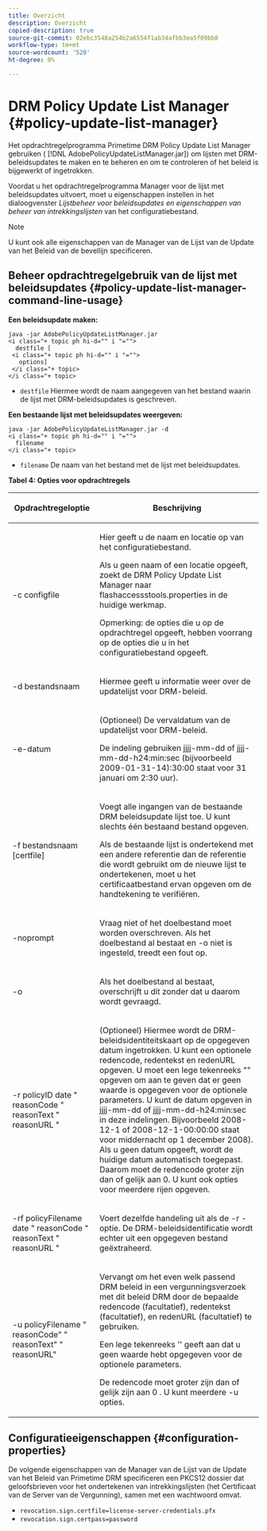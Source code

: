 ```yaml
---
title: Overzicht
description: Overzicht
copied-description: true
source-git-commit: 02ebc3548a254b2a6554f1ab34afbb3ea5f09bb8
workflow-type: tm+mt
source-wordcount: '520'
ht-degree: 0%

---
```


# DRM Policy Update List Manager {#policy-update-list-manager}

Het opdrachtregelprogramma Primetime DRM Policy Update List Manager gebruiken ( [!DNL AdobePolicyUpdateListManager.jar]) om lijsten met DRM-beleidsupdates te maken en te beheren en om te controleren of het beleid is bijgewerkt of ingetrokken.

Voordat u het opdrachtregelprogramma Manager voor de lijst met beleidsupdates uitvoert, moet u eigenschappen instellen in het dialoogvenster *Lijstbeheer voor beleidsupdates en eigenschappen van beheer van intrekkingslijsten* van het configuratiebestand.

>[!NOTE]
>
>U kunt ook alle eigenschappen van de Manager van de Lijst van de Update van het Beleid van de bevellijn specificeren.

## Beheer opdrachtregelgebruik van de lijst met beleidsupdates {#policy-update-list-manager-command-line-usage}

**Een beleidsupdate maken:**

```
java -jar AdobePolicyUpdateListManager.jar  
<i class="+ topic ph hi-d="" i "="">
  destfile [ 
 <i class="+ topic ph hi-d="" i "="">
   options]  
 </i class="+ topic> 
</i class="+ topic>
```

* `destfile` Hiermee wordt de naam aangegeven van het bestand waarin de lijst met DRM-beleidsupdates is geschreven.

**Een bestaande lijst met beleidsupdates weergeven:**

```
java -jar AdobePolicyUpdateListManager.jar -d  
<i class="+ topic ph hi-d="" i "="">
  filename 
</i class="+ topic>
```

* `filename` De naam van het bestand met de lijst met beleidsupdates.

**Tabel 4: Opties voor opdrachtregels**

<table frame="all" colsep="1" rowsep="1" class="+ topic/table adobe-d/table " id="table_ghb_jqy_n4">  
 <thead class="- topic/thead "> 
  <tr rowsep="1" class="- topic/row "> 
   <th colname="1" class="- topic/entry entry"> <p class="- topic/p ">Opdrachtregeloptie </p> </th> 
   <th colname="2" class="- topic/entry entry"> <p class="- topic/p ">Beschrijving </p> </th> 
  </tr> 
 </thead>
 <tbody class="- topic/tbody "> 
  <tr rowsep="1" class="- topic/row "> 
   <td colname="1" class="- topic/entry "> <span class="+ topic/ph pr-d/codeph codeph"> -c configfile </span> </td> 
   <td colname="2" class="- topic/entry "> <p class="- topic/p ">Hier geeft u de naam en locatie op van het configuratiebestand. </p> <p class="- topic/p ">Als u geen naam of een locatie opgeeft, zoekt de DRM Policy Update List Manager naar <span class="filepath"> flashaccessstools.properties </span> in de huidige werkmap. </p> <p>Opmerking: de opties die u op de opdrachtregel opgeeft, hebben voorrang op de opties die u in het configuratiebestand opgeeft. </p> </td> 
  </tr> 
  <tr rowsep="1" class="- topic/row "> 
   <td colname="1" class="- topic/entry "> <p class="- topic/p "> <span class="+ topic/ph pr-d/codeph codeph"> -d bestandsnaam </span> </p> </td> 
   <td colname="2" class="- topic/entry "> <p class="- topic/p ">Hiermee geeft u informatie weer over de updatelijst voor DRM-beleid. </p> </td> 
  </tr> 
  <tr rowsep="1" class="- topic/row "> 
   <td colname="1" class="- topic/entry "> <span class="+ topic/ph pr-d/codeph codeph"> -e-datum </span> </td> 
   <td colname="2" class="- topic/entry "> <p>(Optioneel) De vervaldatum van de updatelijst voor DRM-beleid. </p> <p>De indeling gebruiken <span class="+ topic/ph pr-d/codeph codeph"> jjjj-mm-dd </span> of <span class="+ topic/ph pr-d/codeph codeph"> jjjj-mm-dd-h24:min:sec </span> (bijvoorbeeld 2009-01-31-14):30:00 staat voor 31 januari om 2:30 uur). </p> </td> 
  </tr> 
  <tr rowsep="1" class="- topic/row "> 
   <td colname="1" class="- topic/entry "> <span class="+ topic/ph pr-d/codeph codeph"> -f bestandsnaam [certfile] </span> </td> 
   <td colname="2" class="- topic/entry "> <p class="- topic/p ">Voegt alle ingangen van de bestaande DRM beleidsupdate lijst toe. U kunt slechts één bestaand bestand opgeven. </p> <p class="- topic/p ">Als de bestaande lijst is ondertekend met een andere referentie dan de referentie die wordt gebruikt om de nieuwe lijst te ondertekenen, moet u het certificaatbestand ervan opgeven om de handtekening te verifiëren. </p> </td> 
  </tr> 
  <tr rowsep="1" class="- topic/row "> 
   <td colname="1" class="- topic/entry "> <span class="+ topic/ph pr-d/codeph codeph"> -noprompt </span> </td> 
   <td colname="2" class="- topic/entry "> <p class="- topic/p ">Vraag niet of het doelbestand moet worden overschreven. Als het doelbestand al bestaat en <span class="codeph"> -o </span> niet is ingesteld, treedt een fout op. </p> </td> 
  </tr> 
  <tr rowsep="1" class="- topic/row "> 
   <td colname="1" class="- topic/entry "> <span class="codeph"> -o </span> </td> 
   <td colname="2" class="- topic/entry "> <p class="- topic/p ">Als het doelbestand al bestaat, overschrijft u dit zonder dat u daarom wordt gevraagd. </p> </td> 
  </tr> 
  <tr rowsep="1" class="- topic/row "> 
   <td colname="1" class="- topic/entry "> <span class="+ topic/ph pr-d/codeph codeph"> -r policyID </span> <span class="+ topic/ph pr-d/codeph codeph"> date </span> " <span class="+ topic/ph pr-d/codeph codeph"> reasonCode </span>" <span class="+ topic/ph pr-d/codeph codeph"> reasonText </span>" <span class="+ topic/ph pr-d/codeph codeph"> reasonURL </span>" </td> 
   <td colname="2" class="- topic/entry "> <p class="- topic/p ">(Optioneel) Hiermee wordt de DRM-beleidsidentiteitskaart op de opgegeven datum ingetrokken. U kunt een optionele redencode, redentekst en redenURL opgeven. U moet een lege tekenreeks "" opgeven om aan te geven dat er geen waarde is opgegeven voor de optionele parameters. U kunt de datum opgeven in <span class="+ topic/ph pr-d/codeph codeph"> jjjj-mm-dd </span> of <span class="+ topic/ph pr-d/codeph codeph"> jjjj-mm-dd-h24:min:sec </span> in deze indelingen. Bijvoorbeeld 2008-12-1 of 2008-12-1-00:00:00 staat voor middernacht op 1 december 2008). Als u geen datum opgeeft, wordt de huidige datum automatisch toegepast. Daarom moet de redencode groter zijn dan of gelijk aan 0. U kunt ook opties voor meerdere rijen opgeven. </p> </td> 
  </tr> 
  <tr rowsep="1" class="- topic/row "> 
   <td colname="1" class="- topic/entry "> <p class="- topic/p ">-rf <span class="+ topic/ph pr-d/codeph codeph"> policyFilename </span> <span class="+ topic/ph pr-d/codeph codeph"> date </span> " <span class="+ topic/ph pr-d/codeph codeph"> reasonCode </span>" <span class="+ topic/ph pr-d/codeph codeph"> reasonText </span>" <span class="+ topic/ph pr-d/codeph codeph"> reasonURL </span>" </p> </td> 
   <td colname="2" class="- topic/entry "> <p class="- topic/p ">Voert dezelfde handeling uit als de <span class="codeph"> -r </span> -optie. De DRM-beleidsidentificatie wordt echter uit een opgegeven bestand geëxtraheerd. </p> </td> 
  </tr> 
  <tr rowsep="0" class="- topic/row "> 
   <td colname="1" class="- topic/entry "> <span class="codeph"> -u policyFilename " reasonCode" " reasonText" " reasonURL" </span> </td> 
   <td colname="2" class="- topic/entry "> <p>Vervangt om het even welk passend DRM beleid in een vergunningsverzoek met dit beleid DRM door de bepaalde redencode (facultatief), redentekst (facultatief), en redenURL (facultatief) te gebruiken. </p> <p>Een lege tekenreeks '' geeft aan dat u geen waarde hebt opgegeven voor de optionele parameters. </p> <p>De redencode moet groter zijn dan of gelijk zijn aan <span class="codeph"> 0 </span>. U kunt meerdere <span class="codeph"> -u </span> opties. </p> </td> 
  </tr> 
 </tbody> 
</table>

## Configuratieeigenschappen {#configuration-properties}

De volgende eigenschappen van de Manager van de Lijst van de Update van het Beleid van Primetime DRM specificeren een PKCS12 dossier dat geloofsbrieven voor het ondertekenen van intrekkingslijsten (het Certificaat van de Server van de Vergunning), samen met een wachtwoord omvat.

* `revocation.sign.certfile=license-server-credentials.pfx`
* `revocation.sign.certpass=password`
